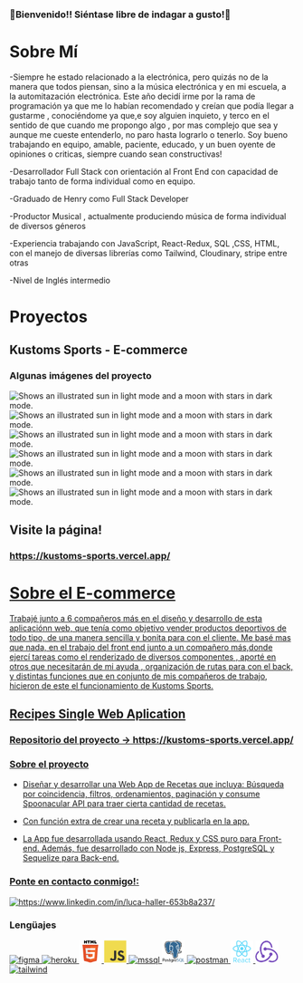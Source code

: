 ### 👋Bienvenido!! Siéntase libre de indagar a gusto!👋

# Sobre Mí
-Siempre he estado relacionado a la electrónica, pero quizás no de la manera que todos piensan, sino a la música electrónica y en mi escuela, a la automitazación electrónica.
 Este año decidí irme por la rama de programación ya que me lo habían recomendado y creían que podía llegar a gustarme , conociéndome ya que,e soy alguien inquieto, y terco en el sentido de que cuando me propongo algo , por mas complejo que sea y aunque me cueste entenderlo, no paro hasta lograrlo o tenerlo.
Soy bueno trabajando en equipo, amable, paciente, educado, y un buen oyente de opiniones o criticas, siempre cuando sean constructivas! 

-Desarrollador Full Stack con orientación al Front End con capacidad de trabajo tanto de forma individual  como en equipo.

-Graduado de Henry como Full Stack Developer

-Productor Musical , actualmente produciendo música de forma individual de diversos géneros 

-Experiencia trabajando con JavaScript, React-Redux, SQL ,CSS, HTML, con el manejo de diversas librerías como Tailwind, Cloudinary, stripe entre otras

-Nivel de Inglés intermedio
# Proyectos

<h2>Kustoms Sports - E-commerce</h2>

<h3>Algunas imágenes del proyecto</h3>
<picture>
 
  <img alt="Shows an illustrated sun in light mode and a moon with stars in dark mode." src="https://user-images.githubusercontent.com/101752050/195197002-83647a49-32eb-42fd-9216-cbcae51dc508.png">
 
</picture>
<picture>
 
  <img alt="Shows an illustrated sun in light mode and a moon with stars in dark mode." src="https://user-images.githubusercontent.com/101752050/195199471-9a34335f-af78-4f1f-80ae-0e4ce4cad8a0.png">
 
</picture>
<picture>
 
  <img alt="Shows an illustrated sun in light mode and a moon with stars in dark mode." src="https://user-images.githubusercontent.com/101752050/195199603-a24b9609-66b8-4886-8248-b6f36947f803.png">
 
</picture>
<picture>
 
  <img alt="Shows an illustrated sun in light mode and a moon with stars in dark mode." src="https://user-images.githubusercontent.com/101752050/195200406-ddcaa584-1cad-416f-b49a-1ea4f4c198bc.png">
 
</picture>
<picture>
 
  <img alt="Shows an illustrated sun in light mode and a moon with stars in dark mode." src="https://user-images.githubusercontent.com/101752050/195203165-f4a02c73-2f40-4b26-b9bf-33b3181af47d.png">
 
</picture>
<picture>
 
  <img alt="Shows an illustrated sun in light mode and a moon with stars in dark mode." src="https://user-images.githubusercontent.com/101752050/195203204-bc51a9df-7de9-4a7c-9d72-931e9e8c9e38.png">
 
</picture>

<h2>Visite la página!<h3> <a href="https://kustoms-sports.vercel.app/" /> https://kustoms-sports.vercel.app/</h3></h2>

# Sobre el E-commerce
Trabajé junto a 6 compañeros más en el diseño y desarrollo de esta aplicaciónn web, que tenía como objetivo vender productos deportivos de todo tipo, de una manera sencilla y bonita para con el cliente.
Me basé mas que nada, en el trabajo del front end junto a un compañero más,donde ejercí tareas como el renderizado de diversos componentes , aporté en otros que necesitarán de mi ayuda , organización de rutas para con el back, y distintas funciones que en conjunto de mis compañeros de trabajo, hicieron de este el funcionamiento de Kustoms Sports.
<h2>Recipes Single Web Aplication</h2>
<h3>Repositorio del proyecto -><a href="https://github.com/lucahaller/PiFood" /> https://kustoms-sports.vercel.app/</h3></h3>

<h3> Sobre el proyecto </h3>

* Diseñar y desarrollar una Web App de Recetas que incluya: Búsqueda por coincidencia, filtros, ordenamientos, paginación y consume Spoonacular API para traer cierta     cantidad de recetas. 
* Con función extra de crear una receta y publicarla en la app.

* La App fue desarrollada usando React, Redux y CSS puro para Front-end. Además, fue desarrollado con Node js, Express, PostgreSQL y Sequelize para Back-end.


<h3 align="left">Ponte en contacto conmigo!:</h3>
<p align="left">
<a href="https://linkedin.com/in/https://www.linkedin.com/in/luca-haller-653b8a237/" target="blank"><img align="center" src="https://raw.githubusercontent.com/rahuldkjain/github-profile-readme-generator/master/src/images/icons/Social/linked-in-alt.svg" alt="https://www.linkedin.com/in/luca-haller-653b8a237/" height="30" width="40" /></a>
</p>

<h3 align="left">Lengüajes</h3>
<p align="left"> <a href="https://www.figma.com/" target="_blank" rel="noreferrer"> <img src="https://www.vectorlogo.zone/logos/figma/figma-icon.svg" alt="figma" width="40" height="40"/> </a> <a href="https://heroku.com" target="_blank" rel="noreferrer"> <img src="https://www.vectorlogo.zone/logos/heroku/heroku-icon.svg" alt="heroku" width="40" height="40"/> </a> <a href="https://www.w3.org/html/" target="_blank" rel="noreferrer"> <img src="https://raw.githubusercontent.com/devicons/devicon/master/icons/html5/html5-original-wordmark.svg" alt="html5" width="40" height="40"/> </a> <a href="https://developer.mozilla.org/en-US/docs/Web/JavaScript" target="_blank" rel="noreferrer"> <img src="https://raw.githubusercontent.com/devicons/devicon/master/icons/javascript/javascript-original.svg" alt="javascript" width="40" height="40"/> </a> <a href="https://www.microsoft.com/en-us/sql-server" target="_blank" rel="noreferrer"> <img src="https://www.svgrepo.com/show/303229/microsoft-sql-server-logo.svg" alt="mssql" width="40" height="40"/> </a> <a href="https://www.postgresql.org" target="_blank" rel="noreferrer"> <img src="https://raw.githubusercontent.com/devicons/devicon/master/icons/postgresql/postgresql-original-wordmark.svg" alt="postgresql" width="40" height="40"/> </a> <a href="https://postman.com" target="_blank" rel="noreferrer"> <img src="https://www.vectorlogo.zone/logos/getpostman/getpostman-icon.svg" alt="postman" width="40" height="40"/> </a> <a href="https://reactjs.org/" target="_blank" rel="noreferrer"> <img src="https://raw.githubusercontent.com/devicons/devicon/master/icons/react/react-original-wordmark.svg" alt="react" width="40" height="40"/> </a> <a href="https://redux.js.org" target="_blank" rel="noreferrer"> <img src="https://raw.githubusercontent.com/devicons/devicon/master/icons/redux/redux-original.svg" alt="redux" width="40" height="40"/> </a> <a href="https://tailwindcss.com/" target="_blank" rel="noreferrer"> <img src="https://www.vectorlogo.zone/logos/tailwindcss/tailwindcss-icon.svg" alt="tailwind" width="40" height="40"/> </a> </p>









